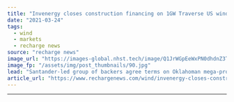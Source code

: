 ```yaml
---
title: "Invenergy closes construction financing on 1GW Traverse US wind power complex"
date: "2021-03-24"
tags: 
  - wind
  - markets
  - recharge news
source: "recharge news"
image_url: "https://images-global.nhst.tech/image/Q1JrWGpEeWxPN0dhdnZ3T3RyVzJSMGNwdVYwcndTVTJJaStJZnZuNTBIQT0=/nhst/binary/e4c57931515e503a3c992b82ece8ecfb"
image_fp: "/assets/img/post_thumbnails/90.jpg"
lead: "Santander-led group of backers agree terms on Oklahoman mega-project being built by developer for switch-on in 2022"
article_url: "https://www.rechargenews.com/wind/invenergy-closes-construction-financing-on-1gw-traverse-us-wind-power-complex/2-1-986809"
---
```


---
